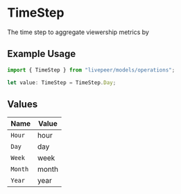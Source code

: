 # TimeStep

The time step to aggregate viewership metrics by

## Example Usage

```typescript
import { TimeStep } from "livepeer/models/operations";

let value: TimeStep = TimeStep.Day;
```

## Values

| Name    | Value   |
| ------- | ------- |
| `Hour`  | hour    |
| `Day`   | day     |
| `Week`  | week    |
| `Month` | month   |
| `Year`  | year    |